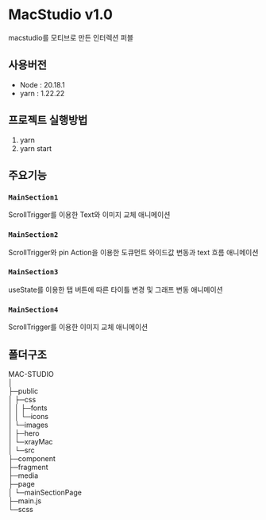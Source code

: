 # MacStudio v1.0

macstudio를 모티브로 만든 인터렉션 퍼블

## 사용버전

* Node : 20.18.1
* yarn : 1.22.22 

## 프로젝트 실행방법

1. yarn
2. yarn start

## 주요기능

### `MainSection1`

ScrollTrigger를 이용한 Text와 이미지 교체 애니메이션

### `MainSection2`

ScrollTrigger와 pin Action을 이용한 도큐먼트 와이드값 변동과 text 흐름 애니메이션

### `MainSection3`

useState를 이용한 탭 버튼에 따른 타이틀 변경 및 그래프 변동 애니메이션

### `MainSection4`

ScrollTrigger를 이용한 이미지 교체 애니메이션

## 폴더구조

MAC-STUDIO\
│\
├─public\
│  ├─css\
│  │  ├─fonts \
│  │  └─icons \
│  └─images\
│      ├─hero \
│      └─xrayMac \
│
└─src\
    ├─component \
    ├─fragment \
    ├─media \
    ├─page\
    │  └─mainSectionPage \
    ├─main.js \
    └─scss